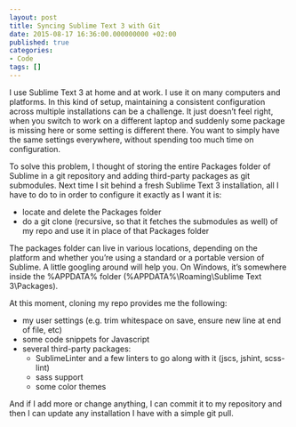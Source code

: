 ```yaml
---
layout: post
title: Syncing Sublime Text 3 with Git
date: 2015-08-17 16:36:00.000000000 +02:00
published: true
categories:
- Code
tags: []
---
```


I use Sublime Text 3 at home and at work. I use it on many computers and
platforms. In this kind of setup, maintaining a consistent configuration across
multiple installations can be a challenge. It just doesn’t feel right, when you
switch to work on a different laptop and suddenly some package is missing here
or some setting is different there. You want to simply have the same settings
everywhere, without spending too much time on configuration.

To solve this problem, I thought of storing the entire Packages folder of
Sublime in a git repository and adding third-party packages as git submodules.
Next time I sit behind a fresh Sublime Text 3 installation, all I have to do to
in order to configure it exactly as I want it is:

<ul>
<li>locate and delete the Packages folder</li>
<li>do a git clone (recursive, so that it fetches the submodules as well) of my repo and use it in place of that Packages folder</li>
</ul>

The packages folder can live in various locations, depending on the platform and
whether you’re using a standard or a portable version of Sublime. A little
googling around will help you. On Windows, it’s somewhere inside the %APPDATA%
folder (%APPDATA%\Roaming\Sublime Text 3\Packages).

At this moment, cloning my repo provides me the following:
<ul>
<li>my user settings (e.g. trim whitespace on save, ensure new line at end of file, etc)</li>
<li>some code snippets for Javascript</li>
<li>several third-party packages:
<ul>
<li>SublimeLinter and a few linters to go along with it (jscs, jshint, scss-lint)</li>
<li>sass support</li>
<li>some color themes</li>
</ul>
</li>
</ul>

And if I add more or change anything, I can commit it to my repository and then
I can update any installation I have with a simple git pull.
